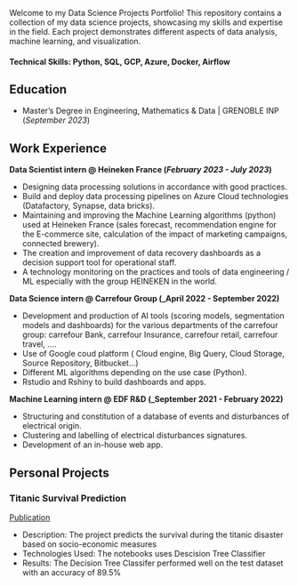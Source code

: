 Welcome to my Data Science Projects Portfolio! This repository contains a collection of my data science projects, showcasing my skills and expertise in the field. Each project demonstrates different aspects of data analysis, machine learning, and visualization.

#### Technical Skills: Python, SQL, GCP, Azure, Docker, Airflow

## Education
- Master’s Degree in Engineering, Mathematics & Data | GRENOBLE INP (_September 2023_)								       		

## Work Experience
**Data Scientist intern @ Heineken France (_February 2023 - July 2023_)**
- Designing data processing solutions in accordance with good practices.
- Build and deploy data processing pipelines on Azure Cloud technologies (Datafactory, Synapse, data bricks).
- Maintaining and improving the Machine Learning algorithms (python) used at Heineken France (sales forecast, recommendation engine for the E-commerce site, calculation of the impact of marketing campaigns, connected brewery). 
- The creation and improvement of data recovery dashboards as a decision support tool for operational staff.
- A technology monitoring on the practices and tools of data engineering / ML especially with the group HEINEKEN in the world.

**Data Science intern @ Carrefour Group (_April 2022 - September 2022)**
- Development and production of AI tools (scoring models, segmentation models and dashboards) for the various departments of the carrefour group: carrefour Bank, carrefour Insurance, carrefour retail, carrefour travel, ....
- Use of Google coud platform ( Cloud engine, Big Query, Cloud Storage, Source Repository, Bitbucket...)
- Different ML algorithms depending on the use case (Python).
- Rstudio and Rshiny to build dashboards and apps.

**Machine Learning intern @ EDF R&D (_September 2021 - February 2022)**
- Structuring and constitution of a database of events and disturbances of electrical origin.
- Clustering and labelling of electrical disturbances signatures.
- Development of an in-house web app.

## Personal Projects

### Titanic Survival Prediction
[Publication](https://www.mdpi.com/1424-8220/22/8/3048)

- Description: The project predicts the survival during the titanic disaster based on socio-economic measures
- Technologies Used: The notebooks uses Descision Tree Classifier
- Results: The Decision Tree Classifer performed well on the test dataset with an accuracy of 89.5%



